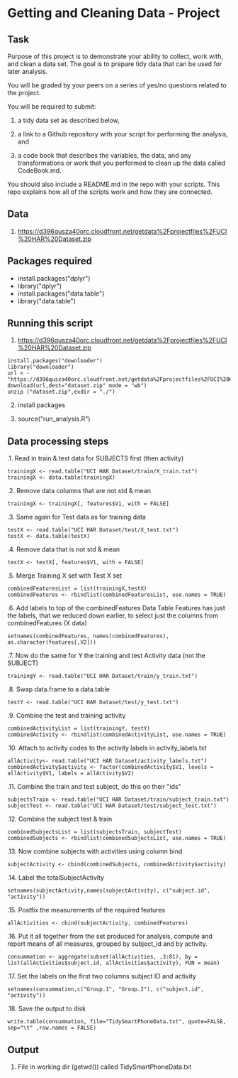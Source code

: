 Getting and Cleaning Data - Project
===================================

Task
----
Purpose of this project is to demonstrate your ability to collect, work with, and clean a data set. The goal is to prepare tidy data that can be used for later analysis. 
 
You will be graded by your peers on a series of yes/no questions related to the project. 
 
You will be required to submit: 

1) a tidy data set as described below, 

2) a link to a Github repository with your script for performing the analysis, and 

3) a code book that describes the variables, the data, and any transformations or work that you performed to clean up the data called CodeBook.md. 

You should also include a README.md in the repo with your scripts. This repo explains how all of the scripts work and how they are connected.  

Data
----
1) https://d396qusza40orc.cloudfront.net/getdata%2Fprojectfiles%2FUCI%20HAR%20Dataset.zip 


Packages required
-----------------
* install.packages("dplyr")
* library("dplyr")
* install.packages("data.table")
* library("data.table")


Running this script
-------------------
1) https://d396qusza40orc.cloudfront.net/getdata%2Fprojectfiles%2FUCI%20HAR%20Dataset.zip 
```{r}
install.packages("downloader")
library("downloader")
url < - "https://d396qusza40orc.cloudfront.net/getdata%2Fprojectfiles%2FUCI%20HAR%20Dataset.zip"
download(url,dest="dataset.zip" mode = "wb") 
unzip ("dataset.zip",exdir = "./")
```
2) install packages

3) source("run_analysis.R")



Data processing steps
---------------------

.1. Read in train & test data for SUBJECTS first  (then activity)
```{r}
trainingX <- read.table("UCI HAR Dataset/train/X_train.txt")
trainingX <- data.table(trainingX)
```

.2. Remove data columns that are not std & mean
```{r}
trainingX <- trainingX[, features$V1, with = FALSE]
```

.3. Same again for Test data as for training data
```{r}
testX <- read.table("UCI HAR Dataset/test/X_test.txt")
testX <- data.table(testX)
```

.4. Remove data that is not std & mean  
```{r}
testX <- testX[, features$V1, with = FALSE]
```

.5. Merge Training X set with Test X set 
```{r}
combinedFeaturesList = list(trainingX,testX)
combinedFeatures <- rbindlist(combinedFeaturesList, use.names = TRUE)
```

.6. Add labels to top of the combinedFeatures Data Table
   Features has just the labels, that we reduced down earlier, to select just the columns from combinedFeatures (X data)
```{r}
setnames(combinedFeatures, names(combinedFeatures), as.character(features[,V2]))
```

.7. Now do the same for Y the training and test Activity data (not the SUBJECT)
```{r}
trainingY <- read.table("UCI HAR Dataset/train/y_train.txt")
```

.8. Swap data.frame to a data.table
```{r}
testY <- read.table("UCI HAR Dataset/test/y_test.txt")
```

.9. Combine the test and training activity
```{r}
combinedActivityList = list(trainingY, testY)
combinedActivity <- rbindlist(combinedActivityList, use.names = TRUE)
```

.10. Attach to activity codes to the activity labels in activity_labels.txt
```{r}
allActivity<- read.table("UCI HAR Dataset/activity_labels.txt")
combinedActivity$activity <- factor(combinedActivity$V1, levels = allActivity$V1, labels = allActivity$V2)
```

.11. Combine the train and test subject, do this on their "ids"
```{r}
subjectsTrain <- read.table("UCI HAR Dataset/train/subject_train.txt")
subjectTest <- read.table("UCI HAR Dataset/test/subject_test.txt")
```

.12. Combine the subject test & train
```{r}
combinedSubjectsList = list(subjectsTrain, subjectTest)
combinedSubjects <- rbindlist(combinedSubjectsList, use.names = TRUE)
```

.13. Now combine subjects with activities using column bind
```{r}
subjectActivity <- cbind(combinedSubjects, combinedActivity$activity)
```

.14. Label the totalSubjectActivity 
```{r}
setnames(subjectActivity,names(subjectActivity), c("subject.id", "activity"))
```

.15. Postfix the measurements of the required features
```{r}
allActivities <- cbind(subjectActivity, combinedFeatures)
```

.16. Put it all together from the set produced for analysis, compute and report means of all measures, grouped by subject_id and by activity.
```{r}
consummation <- aggregate(subset(allActivities, ,3:81), by = list(allActivities$subject.id, allActivities$activity), FUN = mean)
```

.17. Set the labels on the first two columns subject ID and activity
```{r}
setnames(consummation,c("Group.1", "Group.2"), c("subject.id", "activity"))
```

.18. Save the output to disk
```{r}
write.table(consummation, file="TidySmartPhoneData.txt", quote=FALSE, sep="\t" ,row.names = FALSE)
```

Output
------
1) File in working dir (getwd()) called TidySmartPhoneData.txt
